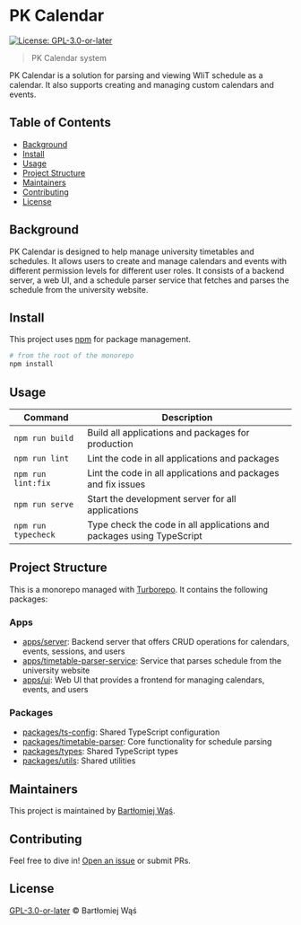 # PK Calendar

[![License: GPL-3.0-or-later](https://img.shields.io/badge/License-GPL--3.0--or--later-blue.svg)](https://www.gnu.org/licenses/gpl-3.0)

> PK Calendar system

PK Calendar is a solution for parsing and viewing WIiT schedule as a calendar. It also supports creating and managing
custom calendars and events.

## Table of Contents

- [Background](#background)
- [Install](#install)
- [Usage](#usage)
- [Project Structure](#project-structure)
- [Maintainers](#maintainers)
- [Contributing](#contributing)
- [License](#license)

## Background

PK Calendar is designed to help manage university timetables and schedules. It allows users to create and manage
calendars and events with different permission levels for different user roles. It consists of a backend server, a web
UI, and a schedule parser service that fetches and parses the schedule from the university website.

## Install

This project uses [npm](https://www.npmjs.com/) for package management.

```bash
# from the root of the monorepo
npm install
```

## Usage

| Command             | Description                                                           |
|---------------------|-----------------------------------------------------------------------|
| `npm run build`     | Build all applications and packages for production                    |
| `npm run lint`      | Lint the code in all applications and packages                        |
| `npm run lint:fix`  | Lint the code in all applications and packages and fix issues         |
| `npm run serve`     | Start the development server for all applications                     |
| `npm run typecheck` | Type check the code in all applications and packages using TypeScript |

## Project Structure

This is a monorepo managed with [Turborepo](https://turbo.build/repo). It contains the following packages:

### Apps

- [apps/server](./apps/server): Backend server that offers CRUD operations for calendars, events, sessions, and users
- [apps/timetable-parser-service](./apps/timetable-parser-service): Service that parses schedule from the university
  website
- [apps/ui](./apps/ui): Web UI that provides a frontend for managing calendars, events, and users

### Packages

- [packages/ts-config](./packages/ts-config): Shared TypeScript configuration
- [packages/timetable-parser](./packages/timetable-parser-core): Core functionality for schedule parsing
- [packages/types](./packages/types): Shared TypeScript types
- [packages/utils](./packages/utils): Shared utilities

## Maintainers

This project is maintained by [Bartłomiej Wąś](https://github.com/KT-Trez).

## Contributing

Feel free to dive in! [Open an issue](https://github.com/yourusername/pk-plan/issues/new) or submit PRs.

## License

[GPL-3.0-or-later](LICENSE) © Bartłomiej Wąś